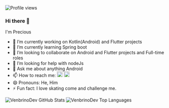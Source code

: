 

![Profile views](https://gpvc.arturio.dev/venbrinoDev)
### Hi there 👋

I'm Precious

- 🔭 I’m currently working on Kotlin(Android) and Flutter projects
- 🌱 I’m currently learning Spring boot
- 👯 I’m looking to collaborate on Android and Flutter projects and Full-time roles
- 🤔 I’m looking for help with nodeJs
- 💬 Ask me about anything Android
- 📫 How to reach me: [<img src='https://cdn.jsdelivr.net/npm/simple-icons@3.0.1/icons/twitter.svg' alt='twitter' height='18'>](https://twitter.com/AgalabaP)
  [<img src='https://cdn.jsdelivr.net/npm/simple-icons@3.0.1/icons/gmail.svg' alt='G-mail' height='18' color = 'blue'>](venbrinosoftwaredeveloper@gmail.com)
- 😄 Pronouns: He, Him
- ⚡ Fun fact: I love skating come and challenge me.


![VenbrinoDev GitHub Stats](https://github-readme-stats.vercel.app/api?username=venbrinoDev&theme=cobalt&show_icons=true&&line_height=40)
![VenbrinoDev Top Languages](https://github-readme-stats.vercel.app/api/top-langs/?username=venbrinoDev&theme=cobalt&show_icons=true)<br/>
